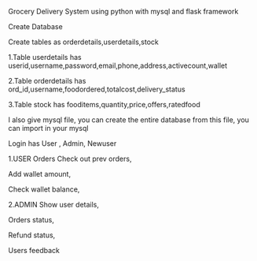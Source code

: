
Grocery Delivery System using python with mysql and flask framework 

Create Database

Create tables as orderdetails,userdetails,stock

1.Table userdetails has userid,username,password,email,phone,address,activecount,wallet

2.Table orderdetails has ord_id,username,foodordered,totalcost,delivery_status

3.Table stock has fooditems,quantity,price,offers,ratedfood

I also give mysql file, you can create the entire database from this file, you can import in your mysql

Login has User , Admin, Newuser

1.USER
  Orders
  Check out prev orders,
  
  Add wallet amount,
  
  Check wallet balance,

2.ADMIN
  Show user details,
  
  Orders status,
  
  Refund status,
  
  Users feedback
